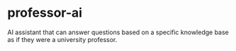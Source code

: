 # professor-ai
AI assistant that can answer questions based on a specific knowledge base as if they were a university professor.
